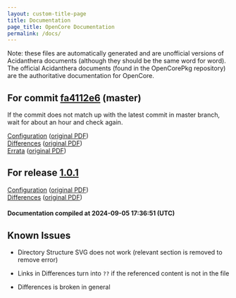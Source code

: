 ```yaml
---
layout: custom-title-page
title: Documentation
page_title: OpenCore Documentation
permalink: /docs/
---
```

Note: these files are automatically generated and are unofficial versions of Acidanthera documents (although they should be the same word for word). The official Acidanthera documents (found in the OpenCorePkg repository) are the authoritative documentation for OpenCore.

## For commit [fa4112e6](https://github.com/acidanthera/OpenCorePkg/tree/fa4112e6bbe12abf1f131257c5e15c8ed2bed387) (master)

If the commit does not match up with the latest commit in master branch, wait for about an hour and check again.

[Configuration](latest/Configuration.html) ([original PDF](https://github.com/acidanthera/OpenCorePkg/blob/fa4112e6bbe12abf1f131257c5e15c8ed2bed387/Docs/Configuration.pdf))
<br>
[Differences](latest/Differences.html) ([original PDF](https://github.com/acidanthera/OpenCorePkg/blob/fa4112e6bbe12abf1f131257c5e15c8ed2bed387/Docs/Differences/Differences.pdf))
<br>
[Errata](latest/Errata.html) ([original PDF](https://github.com/acidanthera/OpenCorePkg/blob/fa4112e6bbe12abf1f131257c5e15c8ed2bed387/Docs/Errata/Errata.pdf))

## For release [1.0.1](https://github.com/acidanthera/OpenCorePkg/tree/1.0.1)

[Configuration](release/Configuration.html) ([original PDF](https://github.com/acidanthera/OpenCorePkg/blob/1.0.1/Docs/Configuration.pdf))
<br>
[Differences](release/Differences.html) ([original PDF](https://github.com/acidanthera/OpenCorePkg/blob/1.0.1/Docs/Differences/Differences.pdf))

#### Documentation compiled at 2024-09-05 17:36:51 (UTC)

## Known Issues

* Directory Structure SVG does not work (relevant section is removed to remove error)

* Links in Differences turn into `??` if the referenced content is not in the file

* Differences is broken in general
